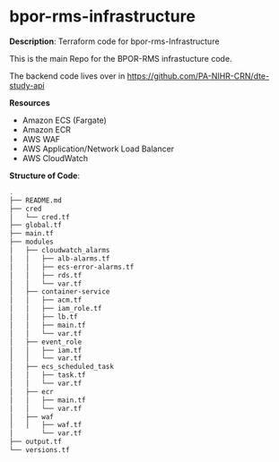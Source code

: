# bpor-rms-infrastructure

**Description**: Terraform code for bpor-rms-Infrastructure

This is the main Repo for the BPOR-RMS infrastucture code.

The backend code lives over in https://github.com/PA-NIHR-CRN/dte-study-api


**Resources**
* Amazon ECS (Fargate)
* Amazon ECR
* AWS WAF
* AWS Application/Network Load Balancer
* AWS CloudWatch

**Structure of Code**: 

```bash
.
├── README.md
├── cred
│   └── cred.tf
├── global.tf
├── main.tf
├── modules
│   ├── cloudwatch_alarms
│   │   ├── alb-alarms.tf
│   │   ├── ecs-error-alarms.tf
│   │   ├── rds.tf
│   │   └── var.tf
│   ├── container-service
│   │   ├── acm.tf
│   │   ├── iam_role.tf
│   │   ├── lb.tf
│   │   ├── main.tf
│   │   └── var.tf
│   ├── event_role
│   │   ├── iam.tf
│   │   └── var.tf
│   ├── ecs_scheduled_task
│   │   ├── task.tf
│   │   └── var.tf
│   ├── ecr
│   │   ├── main.tf
│   │   └── var.tf
│   ├── waf
│   │   ├── waf.tf
│       └── var.tf
├── output.tf
└── versions.tf
```
